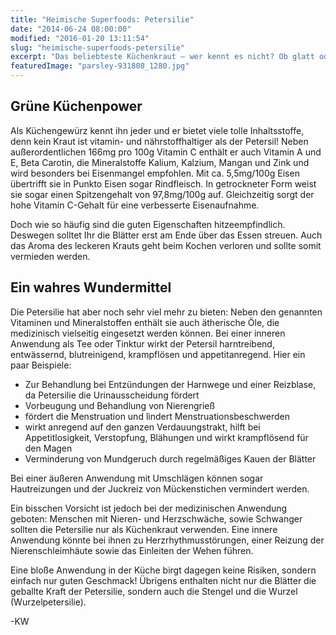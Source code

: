 ```yaml
---
title: "Heimische Superfoods: Petersilie"
date: "2014-06-24 08:00:00"
modified: "2016-01-20 13:11:54"
slug: "heimische-superfoods-petersilie"
excerpt: "Das beliebteste Küchenkraut – wer kennt es nicht? Ob glatt oder gekräuselt macht Petersilie jedes fade Gericht schmackhaft. Aber das Allerweltsgewürz kann noch viel mehr als das!"
featuredImage: "parsley-931808_1280.jpg"
---
```


## Grüne Küchenpower

Als Küchengewürz kennt ihn jeder und er bietet viele tolle Inhaltsstoffe, denn kein Kraut ist vitamin- und nährstoffhaltiger als der Petersil! Neben außerordentlichen 166mg pro 100g Vitamin C enthält er auch Vitamin A und E, Beta Carotin, die Mineralstoffe Kalium, Kalzium, Mangan und Zink und wird besonders bei Eisenmangel empfohlen. Mit ca. 5,5mg/100g Eisen übertrifft sie in Punkto Eisen sogar Rindfleisch. In getrockneter Form weist sie sogar einen Spitzengehalt von 97,8mg/100g auf. Gleichzeitig sorgt der hohe Vitamin C-Gehalt für eine verbesserte Eisenaufnahme.

Doch wie so häufig sind die guten Eigenschaften hitzeempfindlich. Deswegen solltet Ihr die Blätter erst am Ende über das Essen streuen. Auch das Aroma des leckeren Krauts geht beim Kochen verloren und sollte somit vermieden werden.

## Ein wahres Wundermittel

Die Petersilie hat aber noch sehr viel mehr zu bieten: Neben den genannten Vitaminen und Mineralstoffen enthält sie auch ätherische Öle, die medizinisch vielseitig eingesetzt werden können. Bei einer inneren Anwendung als Tee oder Tinktur wirkt der Petersil harntreibend, entwässernd, blutreinigend, krampflösen und appetitanregend. Hier ein paar Beispiele:

*   Zur Behandlung bei Entzündungen der Harnwege und einer Reizblase, da Petersilie die Urinausscheidung fördert
*   Vorbeugung und Behandlung von Nierengrieß
*   fördert die Menstruation und lindert Menstruationsbeschwerden
*   wirkt anregend auf den ganzen Verdauungstrakt, hilft bei Appetitlosigkeit, Verstopfung, Blähungen und wirkt krampflösend für den Magen
*   Verminderung von Mundgeruch durch regelmäßiges Kauen der Blätter

Bei einer äußeren Anwendung mit Umschlägen können sogar Hautreizungen und der Juckreiz von Mückenstichen vermindert werden.

Ein bisschen Vorsicht ist jedoch bei der medizinischen Anwendung geboten: Menschen mit Nieren- und Herzschwäche, sowie Schwanger sollten die Petersilie nur als Küchenkraut verwenden. Eine innere Anwendung könnte bei ihnen zu Herzrhythmusstörungen, einer Reizung der Nierenschleimhäute sowie das Einleiten der Wehen führen.

Eine bloße Anwendung in der Küche birgt dagegen keine Risiken, sondern einfach nur guten Geschmack! Übrigens enthalten nicht nur die Blätter die geballte Kraft der Petersilie, sondern auch die Stengel und die Wurzel (Wurzelpetersilie).

\-KW